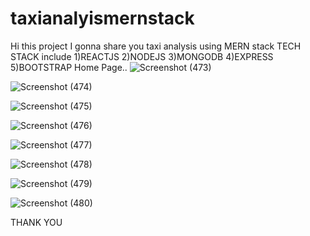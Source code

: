 # taxianalyismernstack

Hi this project I gonna share you taxi analysis using MERN stack
TECH STACK include
1)REACTJS
2)NODEJS
3)MONGODB
4)EXPRESS
5)BOOTSTRAP
Home Page..
![Screenshot (473)](https://github.com/jennierj05/taxianalyismernstack/assets/149866579/4c470c19-f95c-40d0-a1ee-6b866f79a997)

![Screenshot (474)](https://github.com/jennierj05/taxianalyismernstack/assets/149866579/ee1c5381-83a6-4094-9465-7bc117f3835e)

![Screenshot (475)](https://github.com/jennierj05/taxianalyismernstack/assets/149866579/5db3a22b-817b-4cab-a405-6a97bb5472f2)

![Screenshot (476)](https://github.com/jennierj05/taxianalyismernstack/assets/149866579/13ca1558-8e19-4b33-8b92-f11266db56ed)

![Screenshot (477)](https://github.com/jennierj05/taxianalyismernstack/assets/149866579/d56187cd-c9b1-4088-9c6f-8e25472809c7)

![Screenshot (478)](https://github.com/jennierj05/taxianalyismernstack/assets/149866579/d126cb62-a97e-4b06-a086-c7a74c8efb03)

![Screenshot (479)](https://github.com/jennierj05/taxianalyismernstack/assets/149866579/644ce562-3041-44fe-8676-703ad5a2687c)

![Screenshot (480)](https://github.com/jennierj05/taxianalyismernstack/assets/149866579/77ec0e7a-74e8-411a-b097-2c280450fa80)



THANK YOU

